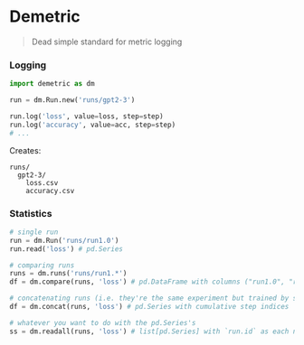 # Demetric

> Dead simple standard for metric logging

### Logging

```python
import demetric as dm

run = dm.Run.new('runs/gpt2-3')

run.log('loss', value=loss, step=step)
run.log('accuracy', value=acc, step=step)
# ...
```


Creates:

```
runs/
  gpt2-3/
    loss.csv
    accuracy.csv
```

### Statistics

```python
# single run
run = dm.Run('runs/run1.0')
run.read('loss') # pd.Series

# comparing runs
runs = dm.runs('runs/run1.*')
df = dm.compare(runs, 'loss') # pd.DataFrame with columns ("run1.0", "run1.1", ...)

# concatenating runs (i.e. they're the same experiment but trained by steps or something)
df = dm.concat(runs, 'loss') # pd.Series with cumulative step indices

# whatever you want to do with the pd.Series's
ss = dm.readall(runs, 'loss') # list[pd.Series] with `run.id` as each name
```